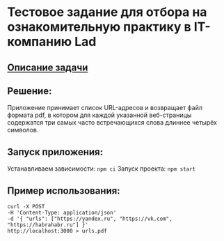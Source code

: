 # Тестовое задание для отбора на ознакомительную практику в IT-компанию Lad
## [Описание задачи](https://lad-academy.ru/zadanie-dlya-backend-stazhirovki)
## Решение:
Приложение принимает список URL-адресов и возвращает файл формата pdf, в котором для каждой указанной веб-страницы содержатся три самых часто встречающихся слова длиннее четырёх символов.
## Запуск приложения:
Устанавливаем зависимости:
````npm ci````
Запуск проекта:
````npm start````
## Пример использования:
````
curl -X POST
-H 'Content-Type: application/json'
-d '{ "urls": ["https://yandex.ru", "https://vk.com", "https://habrahabr.ru"] }'
http://localhost:3000 > urls.pdf
````

